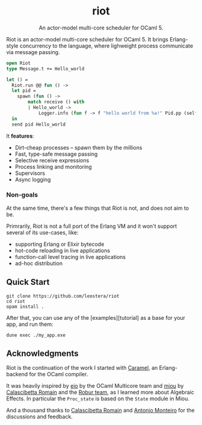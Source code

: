 <h1 align="center"> riot </h1>

<p align="center">
An actor-model multi-core scheduler for OCaml 5.
</p>

Riot is an actor-model multi-core scheduler for OCaml 5. It brings Erlang-style
concurrency to the language, where lighweight process communicate via message
passing.

```ocaml
open Riot
type Message.t += Hello_world

let () =
  Riot.run @@ fun () ->
  let pid =
    spawn (fun () ->
        match receive () with
        | Hello_world ->
            Logger.info (fun f -> f "hello world from %a!" Pid.pp (self ())))
  in
  send pid Hello_world
```

It **features**:

* Dirt-cheap processes – spawn them by the millions
* Fast, type-safe message passing
* Selective receive expressions
* Process linking and monitoring
* Supervisors
* Async logging

### Non-goals

At the same time, there's a few things that Riot is not, and does not aim to be.

Primrarily, Riot is not a full port of the Erlang VM and it won't support several
of its use-cases, like:
* supporting Erlang or Elixir bytecode
* hot-code reloading in live applications
* function-call level tracing in live applications
* ad-hoc distribution

## Quick Start

```
git clone https://github.com/leostera/riot
cd riot
opam install .
```

After that, you can use any of the [examples][tutorial] as a base for your app, and run them:

```
dune exec ./my_app.exe
```

## Acknowledgments

Riot is the continuation of the work I started with [Caramel](https://github.com/leostera/caramel), an Erlang-backend for the OCaml compiler.

It was heavily inspired by [eio][eio] by the OCaml Multicore team and
[miou][miou] by [Calascibetta Romain](https://twitter.com/Dinoosaure) and the
[Robur team](https://robur.coop/), as I learned more about Algebraic Effects. In particular the `Proc_state` is based on the `State` module in Miou.

And a thousand thanks to [Calascibetta Romain](https://twitter.com/Dinoosaure)
and [Antonio Monteiro](https://twitter.com/_anmonteiro) for the discussions and
feedback.

[eio]: https://github.com/ocaml-multicore/eio
[miou]: https://github.com/robur-coop/miou
